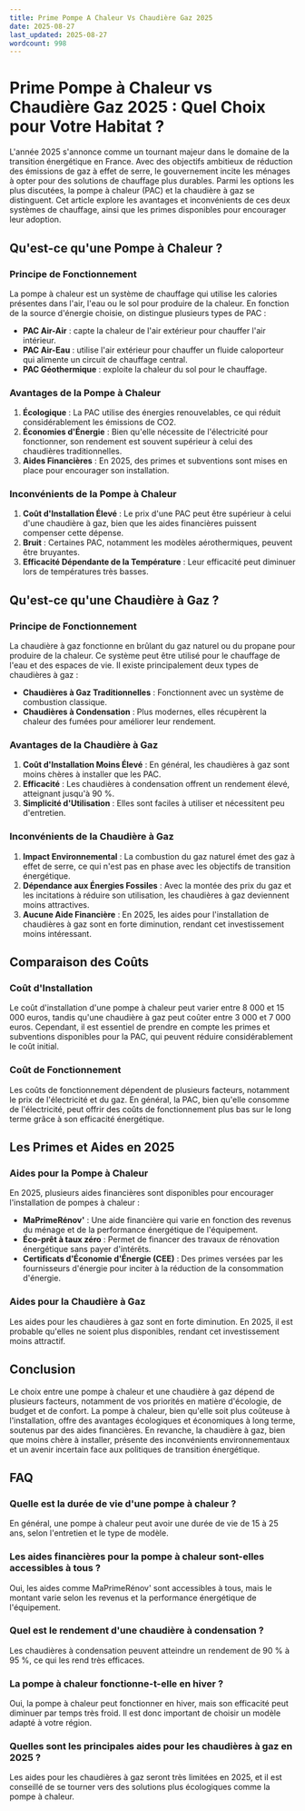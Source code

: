 ```yaml
---
title: Prime Pompe A Chaleur Vs Chaudière Gaz 2025
date: 2025-08-27
last_updated: 2025-08-27
wordcount: 998
---
```


# Prime Pompe à Chaleur vs Chaudière Gaz 2025 : Quel Choix pour Votre Habitat ?

L'année 2025 s'annonce comme un tournant majeur dans le domaine de la transition énergétique en France. Avec des objectifs ambitieux de réduction des émissions de gaz à effet de serre, le gouvernement incite les ménages à opter pour des solutions de chauffage plus durables. Parmi les options les plus discutées, la pompe à chaleur (PAC) et la chaudière à gaz se distinguent. Cet article explore les avantages et inconvénients de ces deux systèmes de chauffage, ainsi que les primes disponibles pour encourager leur adoption.

## Qu'est-ce qu'une Pompe à Chaleur ?

### Principe de Fonctionnement

La pompe à chaleur est un système de chauffage qui utilise les calories présentes dans l'air, l'eau ou le sol pour produire de la chaleur. En fonction de la source d'énergie choisie, on distingue plusieurs types de PAC :

- **PAC Air-Air** : capte la chaleur de l'air extérieur pour chauffer l'air intérieur.
- **PAC Air-Eau** : utilise l'air extérieur pour chauffer un fluide caloporteur qui alimente un circuit de chauffage central.
- **PAC Géothermique** : exploite la chaleur du sol pour le chauffage.

### Avantages de la Pompe à Chaleur

1. **Écologique** : La PAC utilise des énergies renouvelables, ce qui réduit considérablement les émissions de CO2.
2. **Économies d'Énergie** : Bien qu'elle nécessite de l'électricité pour fonctionner, son rendement est souvent supérieur à celui des chaudières traditionnelles.
3. **Aides Financières** : En 2025, des primes et subventions sont mises en place pour encourager son installation.

### Inconvénients de la Pompe à Chaleur

1. **Coût d'Installation Élevé** : Le prix d'une PAC peut être supérieur à celui d'une chaudière à gaz, bien que les aides financières puissent compenser cette dépense.
2. **Bruit** : Certaines PAC, notamment les modèles aérothermiques, peuvent être bruyantes.
3. **Efficacité Dépendante de la Température** : Leur efficacité peut diminuer lors de températures très basses.

## Qu'est-ce qu'une Chaudière à Gaz ?

### Principe de Fonctionnement

La chaudière à gaz fonctionne en brûlant du gaz naturel ou du propane pour produire de la chaleur. Ce système peut être utilisé pour le chauffage de l'eau et des espaces de vie. Il existe principalement deux types de chaudières à gaz :

- **Chaudières à Gaz Traditionnelles** : Fonctionnent avec un système de combustion classique.
- **Chaudières à Condensation** : Plus modernes, elles récupèrent la chaleur des fumées pour améliorer leur rendement.

### Avantages de la Chaudière à Gaz

1. **Coût d'Installation Moins Élevé** : En général, les chaudières à gaz sont moins chères à installer que les PAC.
2. **Efficacité** : Les chaudières à condensation offrent un rendement élevé, atteignant jusqu'à 90 %.
3. **Simplicité d'Utilisation** : Elles sont faciles à utiliser et nécessitent peu d'entretien.

### Inconvénients de la Chaudière à Gaz

1. **Impact Environnemental** : La combustion du gaz naturel émet des gaz à effet de serre, ce qui n'est pas en phase avec les objectifs de transition énergétique.
2. **Dépendance aux Énergies Fossiles** : Avec la montée des prix du gaz et les incitations à réduire son utilisation, les chaudières à gaz deviennent moins attractives.
3. **Aucune Aide Financière** : En 2025, les aides pour l'installation de chaudières à gaz sont en forte diminution, rendant cet investissement moins intéressant.

## Comparaison des Coûts

### Coût d'Installation

Le coût d'installation d'une pompe à chaleur peut varier entre 8 000 et 15 000 euros, tandis qu'une chaudière à gaz peut coûter entre 3 000 et 7 000 euros. Cependant, il est essentiel de prendre en compte les primes et subventions disponibles pour la PAC, qui peuvent réduire considérablement le coût initial.

### Coût de Fonctionnement

Les coûts de fonctionnement dépendent de plusieurs facteurs, notamment le prix de l'électricité et du gaz. En général, la PAC, bien qu'elle consomme de l'électricité, peut offrir des coûts de fonctionnement plus bas sur le long terme grâce à son efficacité énergétique.

## Les Primes et Aides en 2025

### Aides pour la Pompe à Chaleur

En 2025, plusieurs aides financières sont disponibles pour encourager l'installation de pompes à chaleur :

- **MaPrimeRénov'** : Une aide financière qui varie en fonction des revenus du ménage et de la performance énergétique de l'équipement.
- **Éco-prêt à taux zéro** : Permet de financer des travaux de rénovation énergétique sans payer d'intérêts.
- **Certificats d'Économie d'Énergie (CEE)** : Des primes versées par les fournisseurs d'énergie pour inciter à la réduction de la consommation d'énergie.

### Aides pour la Chaudière à Gaz

Les aides pour les chaudières à gaz sont en forte diminution. En 2025, il est probable qu'elles ne soient plus disponibles, rendant cet investissement moins attractif.

## Conclusion

Le choix entre une pompe à chaleur et une chaudière à gaz dépend de plusieurs facteurs, notamment de vos priorités en matière d'écologie, de budget et de confort. La pompe à chaleur, bien qu'elle soit plus coûteuse à l'installation, offre des avantages écologiques et économiques à long terme, soutenus par des aides financières. En revanche, la chaudière à gaz, bien que moins chère à installer, présente des inconvénients environnementaux et un avenir incertain face aux politiques de transition énergétique.

## FAQ

### Quelle est la durée de vie d'une pompe à chaleur ?

En général, une pompe à chaleur peut avoir une durée de vie de 15 à 25 ans, selon l'entretien et le type de modèle.

### Les aides financières pour la pompe à chaleur sont-elles accessibles à tous ?

Oui, les aides comme MaPrimeRénov' sont accessibles à tous, mais le montant varie selon les revenus et la performance énergétique de l'équipement.

### Quel est le rendement d'une chaudière à condensation ?

Les chaudières à condensation peuvent atteindre un rendement de 90 % à 95 %, ce qui les rend très efficaces.

### La pompe à chaleur fonctionne-t-elle en hiver ?

Oui, la pompe à chaleur peut fonctionner en hiver, mais son efficacité peut diminuer par temps très froid. Il est donc important de choisir un modèle adapté à votre région.

### Quelles sont les principales aides pour les chaudières à gaz en 2025 ?

Les aides pour les chaudières à gaz seront très limitées en 2025, et il est conseillé de se tourner vers des solutions plus écologiques comme la pompe à chaleur.